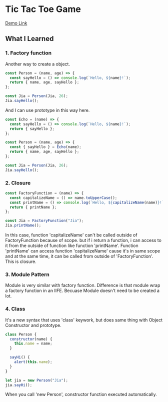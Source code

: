 # Tic Tac Toe Game

[Demo Link](https://jiasong214.github.io/TheOdinProject/tic-tac-toe/tic-tac-toe.html)

## What I Learned

### 1. Factory function

Another way to create a object.

```javascript
const Person = (name, age) => {
  const sayHello = () => console.log(`Hello, ${name}!`);
  return { name, age, sayHello };
};

const Jia = Person(Jia, 26);
Jia.sayHello();
```

And I can use prototype in this way here.

```javascript
const Echo = (name) => {
  const sayHello = () => console.log(`Hello, ${name}!`);
  return { sayHello };
};

const Person = (name, age) => {
  const { sayHello } = Echo(name);
  return { name, age, sayHello };
};

const Jia = Person(Jia, 26);
Jia.sayHello();
```

### 2. Closure

```javascript
const FactoryFunction = (name) => {
  const capitalizeName = () => name.toUpperCase();
  const printName = () => console.log(`Hello, ${capitalizeName(name)}!`);
  return { printName };
};

const Jia = FactoryFunction("Jia");
Jia.printName();
```

In this case, function 'capitalizeName' can't be called outside of FactoryFunction because of scope. but if i return a function, i can access to it from the outside of function like function 'printName'. Function 'printName' can access function 'capitalizeName' cause it's in same scope and at the same time, it can be called from outside of 'FactoryFunction'. This is closure.

### 3. Module Pattern

Module is very similar with factory function. Difference is that module wrap a factory function in an IIFE. Becuase Module doesn't need to be created a lot.

### 4. Class

It's a new syntax that uses 'class' keywork, but does same thing with Object Constructor and prototype.

```javascript
class Person {
  constructor(name) {
    this.name = name;
  }

  sayHi() {
    alert(this.name);
  }
}

let jia = new Person("Jia");
jia.sayHi();
```

When you call 'new Person', constructor function executed automatically.
